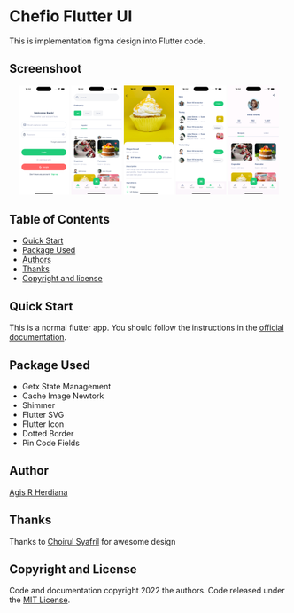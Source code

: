 
# Chefio Flutter UI

This is implementation figma design into Flutter code.

## Screenshoot
<p align="center" width="100%">
  <img width="18%" src="https://github.com/agisrh/Flutter-Recipe-App-UI/blob/master/screenshoot/login.png?raw=true" width="200"/>
  <img width="18%" src="https://github.com/agisrh/Flutter-Recipe-App-UI/blob/master/screenshoot/dashboard.png?raw=true" width="200"/>
  <img width="18%" src="https://github.com/agisrh/Flutter-Recipe-App-UI/blob/master/screenshoot/recipe.png?raw=true" width="200"/>
  <img width="18%" src="https://github.com/agisrh/Flutter-Recipe-App-UI/blob/master/screenshoot/notification.png?raw=true" width="200"/>
  <img width="18%" src="https://github.com/agisrh/Flutter-Recipe-App-UI/blob/master/screenshoot/profile.png?raw=true" width="200"/>
</p>

## Table of Contents
- [Quick Start](#quick-start)
- [Package Used](#package-used)
- [Authors](#authors)
- [Thanks](#thanks)
- [Copyright and license](#copyright-and-license)
## Quick Start
This is a normal flutter app. You should follow the instructions in the [official documentation](https://flutter.io/docs/get-started/install).
## Package Used
* Getx State Management
* Cache Image Newtork
* Shimmer
* Flutter SVG
* Flutter Icon
* Dotted Border
* Pin Code Fields
## Author

[Agis R Herdiana](https://www.github.com/agisrh)


## Thanks

Thanks to [Choirul Syafril](https://www.behance.net/gallery/109160303/Freebies-Chefio-Recipe-App-UI-Kit) for awesome design
## Copyright and License

Code and documentation copyright 2022 the authors. Code released under the [MIT License](https://github.com/agisrh/recipe_app/blob/master/LICENSE).

